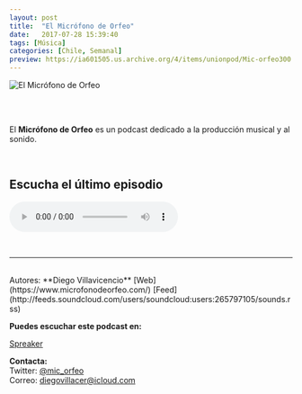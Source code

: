 ```yaml
---
layout: post
title:  "El Micrófono de Orfeo"
date:   2017-07-28 15:39:40
tags: [Música]
categories: [Chile, Semanal]
preview: https://ia601505.us.archive.org/4/items/unionpod/Mic-orfeo300.png 
---
```


![El Micrófono de Orfeo](https://ia601505.us.archive.org/4/items/unionpod/Mic-orfeo400.png)  

<br/>  
<br/>

El **Micrófono de Orfeo** es un podcast dedicado a la producción musical y al sonido.  

<br/>

## Escucha el último episodio  


<!--reproductor-feed=http://feeds.soundcloud.com/users/soundcloud:users:265797105/sounds.rss-->
<!--reproductor-start-->
<audio id="audio" preload="auto" controls="" src="http://feeds.soundcloud.com/stream/419294480-diegovillacer-jue-miel-portena.mp3"></audio>
<!--reproductor-end-->

<br>


_ _ _  

<br>  
Autores: **Diego Villavicencio**  
[Web](https://www.microfonodeorfeo.com/)  
[Feed](http://feeds.soundcloud.com/users/soundcloud:users:265797105/sounds.rss)

**Puedes escuchar este podcast en:**  

[Spreaker](https://www.spreaker.com/user/diegovillacer1)


**Contacta:**  
Twitter: [@mic_orfeo](https://twitter.com/mic_orfeo)   
Correo:  [diegovillacer@icloud.com](mailto:diegovillacer@icloud.com)  







